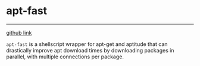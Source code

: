 # apt-fast
---
[github link](https://github.com/ilikenwf/apt-fast)

`apt-fast` is a shellscript wrapper for apt-get and aptitude that can drastically improve apt download times by downloading packages in parallel, with multiple connections per package.
